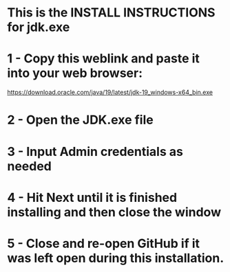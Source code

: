 # This is the INSTALL INSTRUCTIONS for jdk.exe

# 1 - Copy this weblink and paste it into your web browser:
https://download.oracle.com/java/19/latest/jdk-19_windows-x64_bin.exe

# 2 - Open the JDK.exe file

# 3 - Input Admin credentials as needed

# 4 - Hit Next until it is finished installing and then close the window

# 5 - Close and re-open GitHub if it was left open during this installation.